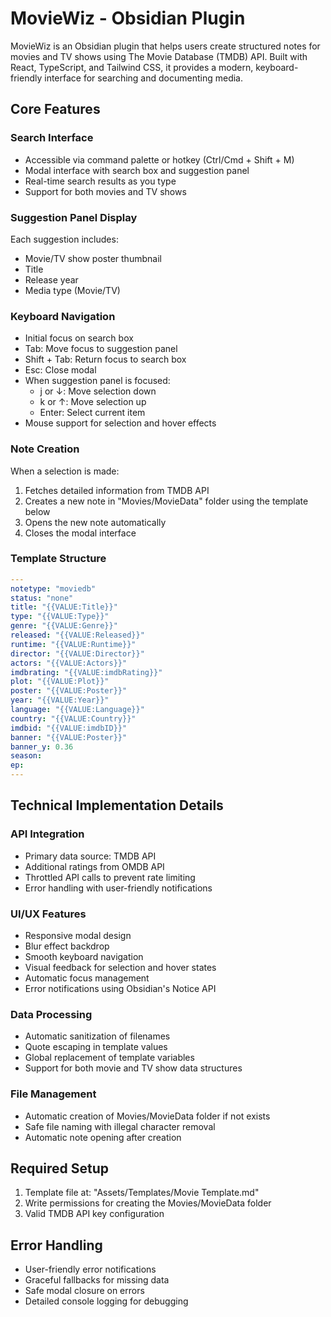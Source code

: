 # MovieWiz - Obsidian Plugin

MovieWiz is an Obsidian plugin that helps users create structured notes for movies and TV shows using The Movie Database (TMDB) API. Built with React, TypeScript, and Tailwind CSS, it provides a modern, keyboard-friendly interface for searching and documenting media.

## Core Features

### Search Interface

- Accessible via command palette or hotkey (Ctrl/Cmd + Shift + M)
- Modal interface with search box and suggestion panel
- Real-time search results as you type
- Support for both movies and TV shows

### Suggestion Panel Display

Each suggestion includes:

- Movie/TV show poster thumbnail
- Title
- Release year
- Media type (Movie/TV)

### Keyboard Navigation

- Initial focus on search box
- Tab: Move focus to suggestion panel
- Shift + Tab: Return focus to search box
- Esc: Close modal
- When suggestion panel is focused:
  - j or ↓: Move selection down
  - k or ↑: Move selection up
  - Enter: Select current item
- Mouse support for selection and hover effects

### Note Creation

When a selection is made:

1. Fetches detailed information from TMDB API
2. Creates a new note in "Movies/MovieData" folder using the template below
3. Opens the new note automatically
4. Closes the modal interface

### Template Structure

```yaml
---
notetype: "moviedb"
status: "none"
title: "{{VALUE:Title}}"
type: "{{VALUE:Type}}"
genre: "{{VALUE:Genre}}"
released: "{{VALUE:Released}}"
runtime: "{{VALUE:Runtime}}"
director: "{{VALUE:Director}}"
actors: "{{VALUE:Actors}}"
imdbrating: "{{VALUE:imdbRating}}"
plot: "{{VALUE:Plot}}"
poster: "{{VALUE:Poster}}"
year: "{{VALUE:Year}}"
language: "{{VALUE:Language}}"
country: "{{VALUE:Country}}"
imdbid: "{{VALUE:imdbID}}"
banner: "{{VALUE:Poster}}"
banner_y: 0.36
season:
ep:
---
```

## Technical Implementation Details

### API Integration

- Primary data source: TMDB API
- Additional ratings from OMDB API
- Throttled API calls to prevent rate limiting
- Error handling with user-friendly notifications

### UI/UX Features

- Responsive modal design
- Blur effect backdrop
- Smooth keyboard navigation
- Visual feedback for selection and hover states
- Automatic focus management
- Error notifications using Obsidian's Notice API

### Data Processing

- Automatic sanitization of filenames
- Quote escaping in template values
- Global replacement of template variables
- Support for both movie and TV show data structures

### File Management

- Automatic creation of Movies/MovieData folder if not exists
- Safe file naming with illegal character removal
- Automatic note opening after creation

## Required Setup

1. Template file at: "Assets/Templates/Movie Template.md"
2. Write permissions for creating the Movies/MovieData folder
3. Valid TMDB API key configuration

## Error Handling

- User-friendly error notifications
- Graceful fallbacks for missing data
- Safe modal closure on errors
- Detailed console logging for debugging
